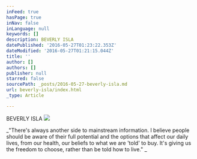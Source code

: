 ```yaml
---
inFeed: true
hasPage: true
inNav: false
inLanguage: null
keywords: []
description: BEVERLY ISLA
datePublished: '2016-05-27T01:23:22.353Z'
dateModified: '2016-05-27T01:21:15.044Z'
title: ''
author: []
authors: []
publisher: null
starred: false
sourcePath: _posts/2016-05-27-beverly-isla.md
url: beverly-isla/index.html
_type: Article

---
```

BEVERLY ISLA
![](https://the-grid-user-content.s3-us-west-2.amazonaws.com/4f8e2cae-31a7-470c-97a6-f455c1b07c32.jpg)

_"There's always another side to mainstream information. I believe people should be aware of their full potential and the options that affect our daily lives, from our health, our beliefs to what we are 'told' to buy. It's giving us the freedom to choose, rather than be told how to live." _